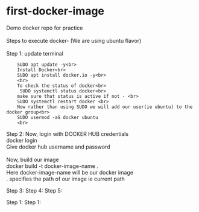 # first-docker-image
Demo docker repo for practice
<br><br>
Steps to execute docker- (We are using ubuntu flavor)<br>
<br>
Step 1: update terminal<br>

        SUDO apt update -y<br>
        Install Docker<br>
        SUDO apt install docker.io -y<br>
        <br>
        To check the status of docker<br>
         SUDO systemctl status docker<br>
        make sure that status is active if not - <br>
        SUDO systemctl restart docker <br>
        Now rather than using SUDO we will add our user(ie ubuntu) to the docker group<br>
        SUDO usermod -aG docker ubuntu
        <br>
Step 2: Now, login with DOCKER HUB credentials<br> 
         docker login<br> 
       Give docker hub username and password<br> 
        <br>
        Now, build our image<br>
        docker build -t docker-image-name . <br>
        Here docker-image-name will be our docker image<br>
        . specifies the path of our image ie current path<br>
        
Step 3: 
Step 4: 
Step 5: 

Step 1: 
Step 1: 
